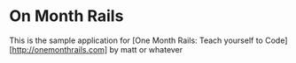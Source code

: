 # On Month Rails
This is the sample application for 
[One Month Rails: Teach yourself to Code][http://onemonthrails.com]
by matt or whatever

